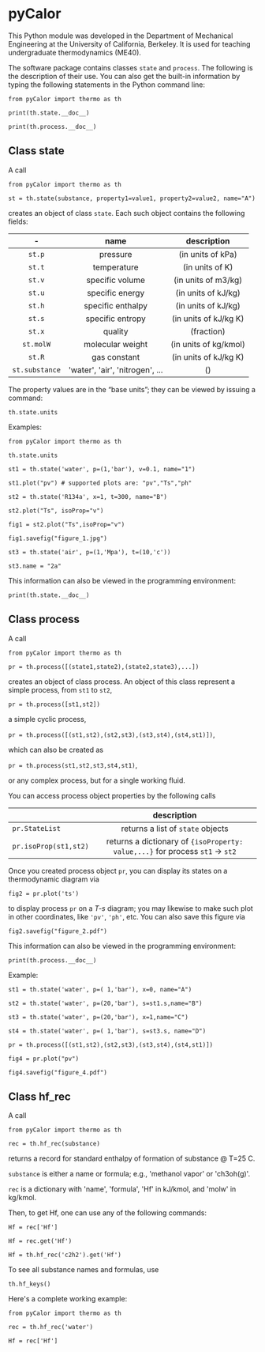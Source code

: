 # pyCalor

This Python module was developed in the Department of Mechanical Engineering at the University of California, Berkeley. It is used for teaching undergraduate thermodynamics (ME40).

The software package contains classes `state` and `process`. The following is the description of their use. You can also get the built-in information by typing the following statements in the Python command line:  

`from pyCalor import thermo as th`

`print(th.state.__doc__)`   

`print(th.process.__doc__)`  


## Class **state**  

A call

`from pyCalor import thermo as th`

`st = th.state(substance, property1=value1, property2=value2, name="A")`  

creates an object of class `state`. Each such object contains the following fields:  


| - | name | description |
| :-----------: | :--------------: | :-------------------------: |
| `st.p` | pressure | (in units of kPa)  |
| `st.t` | temperature | (in units of K)  |
| `st.v` | specific volume | (in units of m3/kg)  |
| `st.u` | specific energy | (in units of kJ/kg)  |
| `st.h` | specific enthalpy | (in units of kJ/kg)  |
| `st.s` | specific entropy | (in units of kJ/kg K)  |
| `st.x` | quality | (fraction)  |
| `st.molW` | molecular weight | (in units of kg/kmol)  |
| `st.R` | gas constant | (in units of kJ/kg K)  |
| `st.substance` | 'water', 'air', 'nitrogen', ... | ()  |

The property values are in the “base units”; they can be viewed by issuing a command:

`th.state.units`

Examples:

`from pyCalor import thermo as th`

`th.state.units`

`st1 = th.state('water', p=(1,'bar'), v=0.1, name="1")`

`st1.plot("pv") # supported plots are: "pv","Ts","ph"`

`st2 = th.state('R134a', x=1, t=300, name="B")`  

`st2.plot("Ts", isoProp="v")`

`fig1 = st2.plot("Ts",isoProp="v")`

`fig1.savefig("figure_1.jpg")`

`st3 = th.state('air', p=(1,'Mpa'), t=(10,'c'))` 

`st3.name = "2a"`

This information can also be viewed in the programming environment: 

`print(th.state.__doc__)`  
  

## Class process

A call

`from pyCalor import thermo as th`

`pr = th.process([(state1,state2),(state2,state3),...])`

creates an object of class process. An object of this class represent a simple process, from `st1` to `st2`,

`pr = th.process([st1,st2])`

a simple cyclic process,

`pr = th.process([(st1,st2),(st2,st3),(st3,st4),(st4,st1)])`,

which can also be created as 

`pr = th.process(st1,st2,st3,st4,st1)`,

or any complex process, but for a single working fluid.  

You can access process object properties by the following calls

|  |  description |
| :----------- | :--------------: |
| `pr.StateList` | returns a list of `state` objects| 
| `pr.isoProp(st1,st2)` | returns a dictionary of `{isoProperty: value,...}` for process `st1` &rarr; `st2` |

Once you created process object `pr`, you can display its states on a thermodynamic diagram via  

`fig2 = pr.plot('ts')`   

to display process `pr` on a *T-s* diagram; you may likewise to make such plot in other coordinates, like `'pv'`, `'ph'`, etc.  You can also save this figure via

`fig2.savefig("figure_2.pdf")`

This information can also be viewed in the programming environment:

`print(th.process.__doc__)`

Example:

`st1 = th.state('water', p=( 1,'bar'), x=0, name="A")`

`st2 = th.state('water', p=(20,'bar'), s=st1.s,name="B")`

`st3 = th.state('water', p=(20,'bar'), x=1,name="C")`

`st4 = th.state('water', p=( 1,'bar'), s=st3.s, name="D")`

`pr = th.process([(st1,st2),(st2,st3),(st3,st4),(st4,st1)])`

`fig4 = pr.plot("pv")`

`fig4.savefig("figure_4.pdf")`

## Class hf_rec

A call

`from pyCalor import thermo as th`

`rec = th.hf_rec(substance)`

returns a record for standard enthalpy of formation of substance @ T=25 C. 

`substance` is either a name or formula; e.g., 'methanol vapor' or 'ch3oh(g)'. 

`rec` is a dictionary with 'name', 'formula', 'Hf' in kJ/kmol,  and 'molw' in kg/kmol. 

Then, to get Hf, one can use any of the following commands:

`Hf = rec['Hf']`

`Hf = rec.get('Hf')`

`Hf = th.hf_rec('c2h2').get('Hf')`

To see all substance names and formulas, use 

`th.hf_keys()`

Here's a complete working example:

`from pyCalor import thermo as th`

`rec = th.hf_rec('water')`

`Hf = rec['Hf']`
